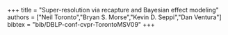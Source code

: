 +++
title =  "Super-resolution via recapture and Bayesian effect modeling"
authors = ["Neil Toronto","Bryan S. Morse","Kevin D. Seppi","Dan Ventura"]
bibtex = "bib/DBLP-conf-cvpr-TorontoMSV09"
+++
